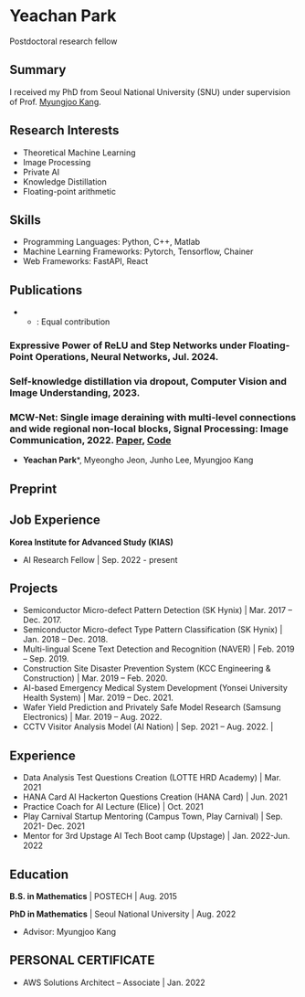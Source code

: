# Yeachan Park
Postdoctoral research fellow

## Summary
I received my PhD from Seoul National University (SNU) under supervision of Prof. [Myungjoo Kang](https://www.ncia.snu.ac.kr/general-5-1). 

## Research Interests 
- Theoretical Machine Learning
- Image Processing
- Private AI
- Knowledge Distillation 
- Floating-point arithmetic

## Skills
- Programming Languages: Python, C++, Matlab
- Machine Learning Frameworks: Pytorch, Tensorflow, Chainer
- Web Frameworks: FastAPI, React

## Publications
- * : Equal contribution
###  Expressive Power of ReLU and Step Networks under Floating-Point Operations, Neural Networks, Jul. 2024. 
###  Self-knowledge distillation via dropout, Computer Vision and Image Understanding, 2023. 
###  MCW-Net: Single image deraining with multi-level connections and wide regional non-local blocks, Signal Processing: Image Communication, 2022. [Paper](https://www.sciencedirect.com/science/article/abs/pii/S0923596522000431), [Code](https://github.com/yechanp/MCW-Net)
- **Yeachan Park***, Myeongho Jeon, Junho Lee, Myungjoo Kang
  
## Preprint

## Job Experience
**Korea Institute for Advanced Study (KIAS)**   
- AI Research Fellow | Sep. 2022 - present


## Projects  
- Semiconductor Micro-defect Pattern Detection (SK Hynix) | Mar. 2017 – Dec. 2017.
- Semiconductor Micro-defect Type Pattern Classification (SK Hynix) | Jan. 2018 – Dec. 2018.
- Multi-lingual Scene Text Detection and Recognition (NAVER) | Feb. 2019 – Sep. 2019.
- Construction Site Disaster Prevention System (KCC Engineering & Construction) | Mar. 2019 – Feb. 2020.
- AI-based Emergency Medical System Development (Yonsei University Health System) | Mar. 2019 – Dec. 2021.
- Wafer Yield Prediction and Privately Safe Model Research (Samsung Electronics) | Mar. 2019 – Aug. 2022.
- CCTV Visitor Analysis Model (AI Nation) | Sep. 2021 – Aug. 2022. |
  

## Experience 
- Data Analysis Test Questions Creation (LOTTE HRD Academy) | Mar. 2021 
- HANA Card AI Hackerton Questions Creation (HANA Card) | Jun. 2021 
- Practice Coach for AI Lecture (Elice) | Oct. 2021 
- Play Carnival Startup Mentoring (Campus Town, Play Carnival) | Sep. 2021- Dec. 2021 
- Mentor for 3rd Upstage AI Tech Boot camp (Upstage) |  Jan. 2022-Jun. 2022 

## Education
**B.S. in Mathematics** | POSTECH | Aug. 2015 

**PhD in Mathematics** | Seoul National University | Aug. 2022  
 - Advisor: Myungjoo Kang

## PERSONAL CERTIFICATE
- AWS Solutions Architect – Associate | Jan. 2022

